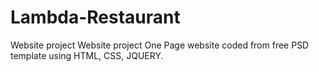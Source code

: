 # Lambda-Restaurant
Website project
Website project One Page website coded from free PSD template using HTML, CSS, JQUERY.
